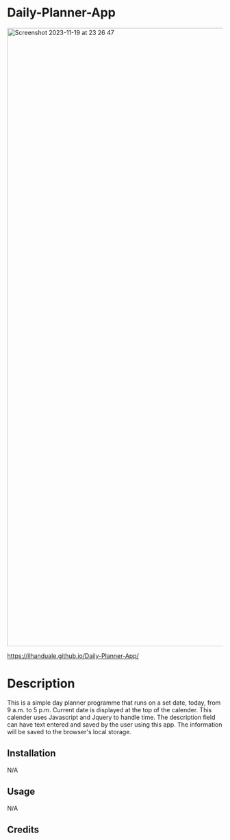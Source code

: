 # Daily-Planner-App
<img width="1440" alt="Screenshot 2023-11-19 at 23 26 47" src="https://github.com/IlhanDuale/Daily-Planner-App/assets/88343208/7bb22084-a138-45c4-be45-2c82a1bb64e2">

https://ilhanduale.github.io/Daily-Planner-App/

# Description
This is a simple day planner programme that runs on a set date, today, from 9 a.m. to 5 p.m. Current date is displayed at the top of the calender. This calender uses Javascript and Jquery to handle time. The description field can have text entered and saved by the user using this app. The information will be saved to the browser's local storage.

## Installation

N/A

## Usage

N/A

## Credits
